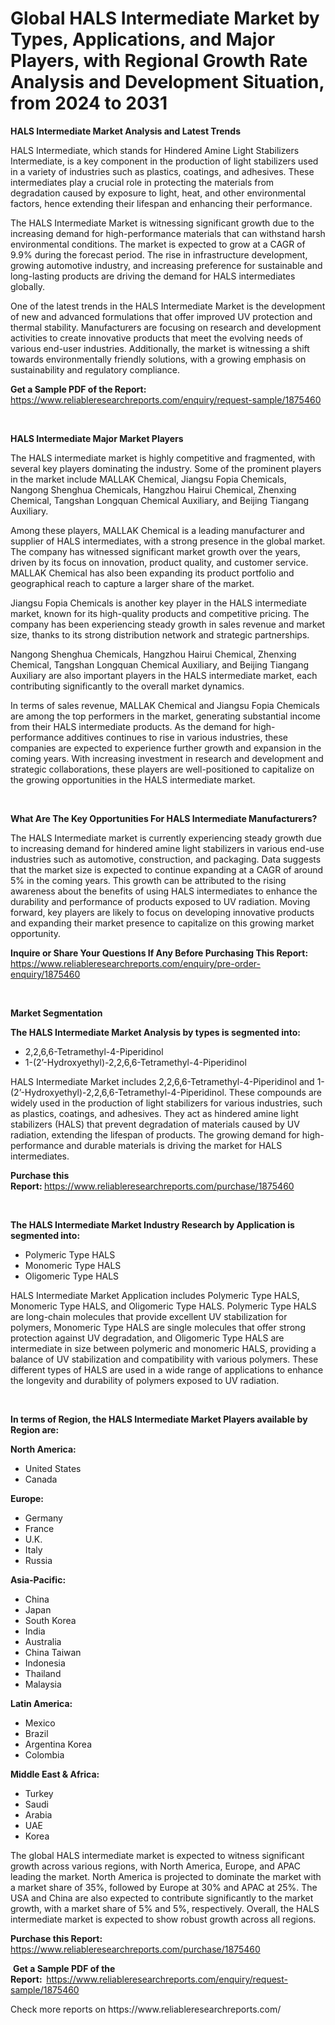 <p><h1>Global HALS Intermediate Market by Types, Applications, and Major Players, with Regional Growth Rate Analysis and Development Situation, from 2024 to 2031</h1></p><p><strong>HALS Intermediate Market Analysis and Latest Trends</strong></p>
<p><p>HALS Intermediate, which stands for Hindered Amine Light Stabilizers Intermediate, is a key component in the production of light stabilizers used in a variety of industries such as plastics, coatings, and adhesives. These intermediates play a crucial role in protecting the materials from degradation caused by exposure to light, heat, and other environmental factors, hence extending their lifespan and enhancing their performance.</p><p>The HALS Intermediate Market is witnessing significant growth due to the increasing demand for high-performance materials that can withstand harsh environmental conditions. The market is expected to grow at a CAGR of 9.9% during the forecast period. The rise in infrastructure development, growing automotive industry, and increasing preference for sustainable and long-lasting products are driving the demand for HALS intermediates globally.</p><p>One of the latest trends in the HALS Intermediate Market is the development of new and advanced formulations that offer improved UV protection and thermal stability. Manufacturers are focusing on research and development activities to create innovative products that meet the evolving needs of various end-user industries. Additionally, the market is witnessing a shift towards environmentally friendly solutions, with a growing emphasis on sustainability and regulatory compliance.</p></p>
<p><strong>Get a Sample PDF of the Report:&nbsp;</strong> <a href="https://www.reliableresearchreports.com/enquiry/request-sample/1875460">https://www.reliableresearchreports.com/enquiry/request-sample/1875460</a></p>
<p>&nbsp;</p>
<p><strong>HALS Intermediate Major Market Players</strong></p>
<p><p>The HALS intermediate market is highly competitive and fragmented, with several key players dominating the industry. Some of the prominent players in the market include MALLAK Chemical, Jiangsu Fopia Chemicals, Nangong Shenghua Chemicals, Hangzhou Hairui Chemical, Zhenxing Chemical, Tangshan Longquan Chemical Auxiliary, and Beijing Tiangang Auxiliary.</p><p>Among these players, MALLAK Chemical is a leading manufacturer and supplier of HALS intermediates, with a strong presence in the global market. The company has witnessed significant market growth over the years, driven by its focus on innovation, product quality, and customer service. MALLAK Chemical has also been expanding its product portfolio and geographical reach to capture a larger share of the market.</p><p>Jiangsu Fopia Chemicals is another key player in the HALS intermediate market, known for its high-quality products and competitive pricing. The company has been experiencing steady growth in sales revenue and market size, thanks to its strong distribution network and strategic partnerships.</p><p>Nangong Shenghua Chemicals, Hangzhou Hairui Chemical, Zhenxing Chemical, Tangshan Longquan Chemical Auxiliary, and Beijing Tiangang Auxiliary are also important players in the HALS intermediate market, each contributing significantly to the overall market dynamics.</p><p>In terms of sales revenue, MALLAK Chemical and Jiangsu Fopia Chemicals are among the top performers in the market, generating substantial income from their HALS intermediate products. As the demand for high-performance additives continues to rise in various industries, these companies are expected to experience further growth and expansion in the coming years. With increasing investment in research and development and strategic collaborations, these players are well-positioned to capitalize on the growing opportunities in the HALS intermediate market.</p></p>
<p>&nbsp;</p>
<p><strong>What Are The Key Opportunities For HALS Intermediate Manufacturers?</strong></p>
<p><p>The HALS Intermediate market is currently experiencing steady growth due to increasing demand for hindered amine light stabilizers in various end-use industries such as automotive, construction, and packaging. Data suggests that the market size is expected to continue expanding at a CAGR of around 5% in the coming years. This growth can be attributed to the rising awareness about the benefits of using HALS intermediates to enhance the durability and performance of products exposed to UV radiation. Moving forward, key players are likely to focus on developing innovative products and expanding their market presence to capitalize on this growing market opportunity.</p></p>
<p><strong>Inquire or Share Your Questions If Any Before Purchasing This Report:</strong> <a href="https://www.reliableresearchreports.com/enquiry/pre-order-enquiry/1875460">https://www.reliableresearchreports.com/enquiry/pre-order-enquiry/1875460</a></p>
<p>&nbsp;</p>
<p><strong>Market Segmentation</strong></p>
<p><strong>The HALS Intermediate Market Analysis by types is segmented into:</strong></p>
<p><ul><li>2,2,6,6-Tetramethyl-4-Piperidinol</li><li>1-(2’-Hydroxyethyl)-2,2,6,6-Tetramethyl-4-Piperidinol</li></ul></p>
<p><p>HALS Intermediate Market includes 2,2,6,6-Tetramethyl-4-Piperidinol and 1-(2’-Hydroxyethyl)-2,2,6,6-Tetramethyl-4-Piperidinol. These compounds are widely used in the production of light stabilizers for various industries, such as plastics, coatings, and adhesives. They act as hindered amine light stabilizers (HALS) that prevent degradation of materials caused by UV radiation, extending the lifespan of products. The growing demand for high-performance and durable materials is driving the market for HALS intermediates.</p></p>
<p><strong>Purchase this Report:&nbsp;</strong><a href="https://www.reliableresearchreports.com/purchase/1875460">https://www.reliableresearchreports.com/purchase/1875460</a></p>
<p>&nbsp;</p>
<p><strong>The HALS Intermediate Market Industry Research by Application is segmented into:</strong></p>
<p><ul><li>Polymeric Type HALS</li><li>Monomeric Type HALS</li><li>Oligomeric Type HALS</li></ul></p>
<p><p>HALS Intermediate Market Application includes Polymeric Type HALS, Monomeric Type HALS, and Oligomeric Type HALS. Polymeric Type HALS are long-chain molecules that provide excellent UV stabilization for polymers, Monomeric Type HALS are single molecules that offer strong protection against UV degradation, and Oligomeric Type HALS are intermediate in size between polymeric and monomeric HALS, providing a balance of UV stabilization and compatibility with various polymers. These different types of HALS are used in a wide range of applications to enhance the longevity and durability of polymers exposed to UV radiation.</p></p>
<p>&nbsp;</p>
<p><strong>In terms of Region, the HALS Intermediate Market Players available by Region are:</strong></p>
<p>
    <p> <strong> North America: </strong>
        <ul>
            <li>United States</li>
            <li>Canada</li>
        </ul>
        </p> 
    <p> <strong> Europe: </strong>
        <ul>
            <li>Germany</li>
            <li>France</li>
            <li>U.K.</li>
            <li>Italy</li>
            <li>Russia</li>
        </ul>
        </p> 
    <p> <strong> Asia-Pacific: </strong>
        <ul>
            <li>China</li>
            <li>Japan</li>
            <li>South Korea</li>
            <li>India</li>
            <li>Australia</li>
            <li>China Taiwan</li>
            <li>Indonesia</li>
            <li>Thailand</li>
            <li>Malaysia</li>
        </ul>
        </p> 
    <p> <strong> Latin America: </strong>
        <ul>
            <li>Mexico</li>
            <li>Brazil</li>
            <li>Argentina Korea</li>
            <li>Colombia</li>
        </ul>
        </p> 
    <p> <strong> Middle East & Africa: </strong>
        <ul>
            <li>Turkey</li>
            <li>Saudi</li>
            <li>Arabia</li>
            <li>UAE</li>
            <li>Korea</li>
        </ul>
    </p>
    </p>
<p><p>The global HALS intermediate market is expected to witness significant growth across various regions, with North America, Europe, and APAC leading the market. North America is projected to dominate the market with a market share of 35%, followed by Europe at 30% and APAC at 25%. The USA and China are also expected to contribute significantly to the market growth, with a market share of 5% and 5%, respectively. Overall, the HALS intermediate market is expected to show robust growth across all regions.</p></p>
<p><strong>Purchase this Report: </strong><a href="https://www.reliableresearchreports.com/purchase/1875460">https://www.reliableresearchreports.com/purchase/1875460</a></p>
<p>&nbsp;<strong>Get a Sample PDF of the Report:&nbsp;&nbsp;</strong><a href="https://www.reliableresearchreports.com/enquiry/request-sample/1875460">https://www.reliableresearchreports.com/enquiry/request-sample/1875460</a></p>
<p><strong></strong></p>
<p>Check more reports on https://www.reliableresearchreports.com/</p>